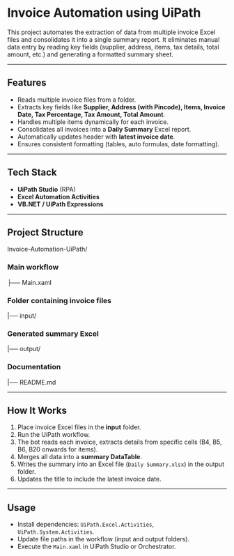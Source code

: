 # Invoice Automation using UiPath

This project automates the extraction of data from multiple invoice Excel files and consolidates it into a single summary report. It eliminates manual data entry by reading key fields (supplier, address, items, tax details, total amount, etc.) and generating a formatted summary sheet.

---

## Features
- Reads multiple invoice files from a folder.
- Extracts key fields like **Supplier, Address (with Pincode), Items, Invoice Date, Tax Percentage, Tax Amount, Total Amount**.
- Handles multiple items dynamically for each invoice.
- Consolidates all invoices into a **Daily Summary** Excel report.
- Automatically updates header with **latest invoice date**.
- Ensures consistent formatting (tables, auto formulas, date formatting).

---

## Tech Stack
- **UiPath Studio** (RPA)
- **Excel Automation Activities**
- **VB.NET / UiPath Expressions**

---

## Project Structure
Invoice-Automation-UiPath/

### Main workflow
├── Main.xaml 
### Folder containing invoice files
|── input/ 
### Generated summary Excel
|── output/ 
### Documentation
|── README.md 

---

## How It Works
1. Place invoice Excel files in the **input** folder.
2. Run the UiPath workflow.
3. The bot reads each invoice, extracts details from specific cells (B4, B5, B6, B20 onwards for items).
4. Merges all data into a **summary DataTable**.
5. Writes the summary into an Excel file (`Daily Summary.xlsx`) in the output folder.
6. Updates the title to include the latest invoice date.

---

## Usage
- Install dependencies: `UiPath.Excel.Activities`, `UiPath.System.Activities`.
- Update file paths in the workflow (input and output folders).
- Execute the `Main.xaml` in UiPath Studio or Orchestrator.
